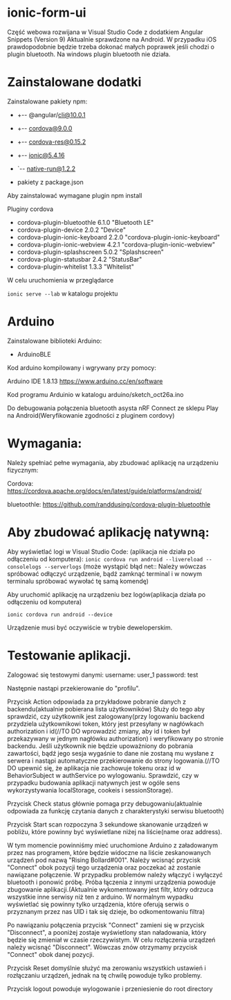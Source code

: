 # ionic-form-ui

Część webowa rozwijana w Visual Studio Code z dodatkiem Angular Snippets (Version 9)
Aktualnie sprawdzone na Android. W przypadku iOS prawdopodobnie będzie trzeba dokonać małych poprawek jeśli chodzi o plugin bluetooth. Na windows plugin bluetooth nie działa.

# Zainstalowane dodatki

Zainstalowane pakiety npm:
+ +-- @angular/cli@10.0.1
+ +-- cordova@9.0.0
+ +-- cordova-res@0.15.2
+ +-- ionic@5.4.16
+ `-- native-run@1.2.2

+ pakiety z package.json

Aby zainstalować wymagane plugin npm install

Pluginy cordova

+ cordova-plugin-bluetoothle 6.1.0 "Bluetooth LE"
+ cordova-plugin-device 2.0.2 "Device"
+ cordova-plugin-ionic-keyboard 2.2.0 "cordova-plugin-ionic-keyboard"
+ cordova-plugin-ionic-webview 4.2.1 "cordova-plugin-ionic-webview"
+ cordova-plugin-splashscreen 5.0.2 "Splashscreen"
+ cordova-plugin-statusbar 2.4.2 "StatusBar"
+ cordova-plugin-whitelist 1.3.3 "Whitelist"

W celu uruchomienia w przeglądarce

`ionic serve --lab`
w katalogu projektu

# Arduino

Zainstalowane biblioteki Arduino:
+ ArduinoBLE

Kod arduino kompilowany i wgrywany przy pomocy:

Arduino IDE 1.8.13
https://www.arduino.cc/en/software

Kod programu Arduinio w katalogu arduino/sketch_oct26a.ino


Do debugowania połączenia bluetooth asysta nRF Connect ze sklepu Play na Android(Weryfikowanie zgodności z pluginem cordovy)




# Wymagania:
Należy spełniać pełne wymagania, aby zbudować aplikację na urządzeniu fizycznym:

Cordova:
https://cordova.apache.org/docs/en/latest/guide/platforms/android/ 

bluetoothle:
https://github.com/randdusing/cordova-plugin-bluetoothle



#  Aby zbudować aplikację natywną:

Aby wyświetlać logi w Visual Studio Code: (aplikacja nie działa po odłączeniu od komputera):
`ionic cordova run android --livereload --consolelogs --serverlogs`
(może wystąpić błąd net:: Należy wówczas spróbować odłączyć urządzenie, bądź zamknąć terminal i w nowym terminalu spróbować wywołać tę samą komendę)


Aby uruchomić aplikację na urządzeniu bez logów(aplikacja działa po odłączeniu od komputera) 

`ionic cordova run android --device`

Urządzenie musi być oczywiście w trybie deweloperskim.



# Testowanie aplikacji.

Zalogować się testowymi danymi:
username: user_1 
password: test

Następnie nastąpi przekierowanie do "profilu".

Przycisk Action odpowiada za przykładowe pobranie danych z backendu(aktualnie pobierana lista użytkowników) Służy do tego aby sprawdzić, czy użytkownik jest zalogowany(przy logowaniu backend przydziela użytkownikowi token, który jest przesyłany w nagłówkach authorization i id(//TO DO wprowadzić zmiany, aby id i token był przekazywany w jednym nagłówku authorization) i weryfikowany po stronie backendu. Jeśli użytkownik nie będzie upoważniony do pobrania zawartości, bądź jego sesja wygaśnie to dane nie zostaną mu wysłane z serwera i nastąpi automatyczne przekierowanie do strony logowania.(//TO DO upewnić się, że aplikacja nie zachowuje tokenu oraz id w BehaviorSubject w authService po wylogowaniu. Sprawdzić, czy w przypadku budowania aplikacji natywnych jest w ogóle sens wykorzystywania localStorage, cookeis i sessionStorage). 

Przycisk Check status głównie pomaga przy debugowaniu(aktualnie odpowiada za funkcję czytania danych z charakterystyki serwisu bluetooth)

Przycisk Start scan rozpoczyna 3 sekundowe skanowanie urządzeń w pobliżu, które powinny być wyświetlane niżej na liście(name oraz address).

W tym momencie powinniśmy mieć uruchomione Arduino z załadowanym przez nas programem, które będzie widoczne na liście zeskanowanych urządzeń pod nazwą "Rising Bollard#001". Należy wcisnąć przycisk "Connect" obok pozycji tego urządzenia oraz poczekać aż zostanie nawiązane połączenie. W przypadku problemów należy włączyć i wyłączyć bluetooth i ponowić próbę. Próba łączenia z innymi urządzenia powoduje zbugowanie aplikacji.(Aktualnie wykomentowany jest filtr, który odrzuca wszystkie inne serwisy niż ten z arduino. W normalnym wypadku wyświetlać się powinny tylko urządzenia, które oferują serwis o przyznanym przez nas UID i tak się dzieje, bo odkomentowaniu filtra)

Po nawiązaniu połączenia przycisk "Connect" zamieni się w przycisk "Disconnect", a pooniżej zostaje wyświetlony stan naładowania, który będzie się zmieniał w czasie rzeczywistym. W celu rozłączenia urządzeń należy wcisnąć "Disconnect". Wówczas znów otrzymamy przycisk "Connect" obok danej pozycji.

Przycisk Reset domyślnie służyć ma zerowaniu wszystkich ustawień i rozłączaniu urządzeń, jednak na tę chwilę powoduje tylko problemy.

Przycisk logout powoduje wylogowanie i przeniesienie do root directory
